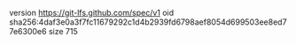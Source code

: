 version https://git-lfs.github.com/spec/v1
oid sha256:4daf3e0a3f7fc11679292c1d4b2939fd6798aef8054d699503ee8ed77e6300e6
size 715
